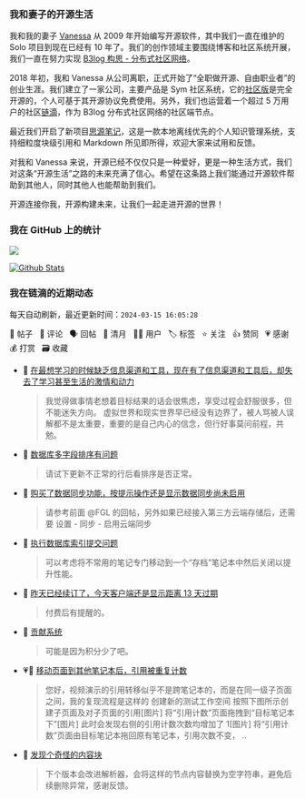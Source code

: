 ### 我和妻子的开源生活

我和我的妻子 [Vanessa](https://github.com/Vanessa219) 从 2009 年开始编写开源软件，其中我们一直在维护的 Solo 项目到现在已经有 10 年了。我们的创作领域主要围绕博客和社区系统开展，我们一直在努力实现 [B3log 构思 - 分布式社区网络](https://ld246.com/article/1546941897596)。

2018 年初，我和 Vanessa 从公司离职，正式开始了“全职做开源、自由职业者”的创业生涯。我们建立了一家公司，主要产品是 Sym 社区系统，它的[社区版](https://github.com/88250/symphony)是完全开源的，个人可基于其开源协议免费使用。另外，我们也运营着一个超过 5 万用户的社区[链滴](https://ld246.com)，作为 B3log 分布式社区网络的社区端节点。

最近我们开启了新项目[思源笔记](https://github.com/siyuan-note/siyuan)，这是一款本地离线优先的个人知识管理系统，支持细粒度块级引用和 Markdown 所见即所得，欢迎大家来试用和反馈。

对我和 Vanessa 来说，开源已经不仅仅只是一种爱好，更是一种生活方式，我们对这条“开源生活”之路的未来充满了信心。希望在这条路上我们能通过开源软件帮助到其他人，同时其他人也能帮助到我们。

开源连接你我，开源构建未来，让我们一起走进开源的世界！

### 我在 GitHub 上的统计

<a title="Hits" target="_blank" href="https://github.com/88250/88250"><img src="https://hits.b3log.org/88250/88250.svg"></a>

[![Github Stats](https://github-readme-stats.vercel.app/api?username=88250&theme=tokyonight&show_icons=true)](https://github.com/88250)

<!--events start -->

### 我在链滴的近期动态

每天自动刷新，最近更新时间：`2024-03-15 16:05:28`

📝 帖子 &nbsp; 💬 评论 &nbsp; 🗣 回帖 &nbsp; 🌙 清月 &nbsp; 👨‍💻 用户 &nbsp; 🏷️ 标签 &nbsp; ⭐️ 关注 &nbsp; 👍 赞同 &nbsp; 💗 感谢 &nbsp; 💰 打赏 &nbsp; 🗃 收藏

* 💬 [在最想学习的时候缺乏信息渠道和工具，现在有了信息渠道和工具后，却失去了学习甚至生活的激情和动力](https://ld246.com/article/1710474788485/comment/1710482339159#comments)

  > 我觉得做事情老想着目标结果的话会很焦虑，享受过程会舒服很多，但不能迷失方向。 虚拟世界和现实世界早已经没有边界了，被人骂被人误解都不是太重要，重要的是自己内心的信念，但行好事莫问前程，共勉。
* 💬 [数据库多字段排序有问题](https://ld246.com/article/1710470340811/comment/1710470556404#comments)

  > 请试下更新不正常的行后看排序是否正常。
* 💬 [购买了数据同步功能，按提示操作还是显示数据同步尚未启用](https://ld246.com/article/1710452867775/comment/1710464181351#comments)

  > 请参考前面 @FGL 的回帖，另外如果已经接入第三方云端存储后，还需要 设置 - 同步 - 启用云端同步
* 💬 [执行数据库索引提交问题](https://ld246.com/article/1709079912843/comment/1710463561974#comments)

  > 可以考虑将不常用的笔记专门移动到一个“存档”笔记本中然后关闭以提升性能。
* 💬 [昨天已经续订了，今天客户端还是显示距离 13 天过期](https://ld246.com/article/1710400361256/comment/1710458247505#comments)

  > 付费后有提醒的。
* 💬 [贡献系统](https://ld246.com/article/1531283103334/comment/1710431301406#comments)

  > 可能是因为积分少了吧。
* 💗💬 [移动页面到其他笔记本后，引用被重复计数](https://ld246.com/article/1710258955945/comment/1710405873697#comments)

  > 您好，视频演示的引用转移似乎不是跨笔记本的，而是在同一级子页面之间，我的复现流程是这样的 创建新的测试工作空间 按照下图所示创建子页面及对子页面的引用[图片] 将“引用计数”页面拖拽到“目标笔记本下”[图片] 此时会发现右侧的引用计数次数均增加了 1[图片] 将“引用计数”页面由目标笔记本拖回原有笔记本，引用次数不变， ..
* 💬 [发现个奇怪的内容块](https://ld246.com/article/1710381064911/comment/1710425334049#comments)

  > 下个版本会改进解析器，会将这样的节点内容替换为空字符串，避免后续删除异常，感谢反馈。


<!--events end -->
